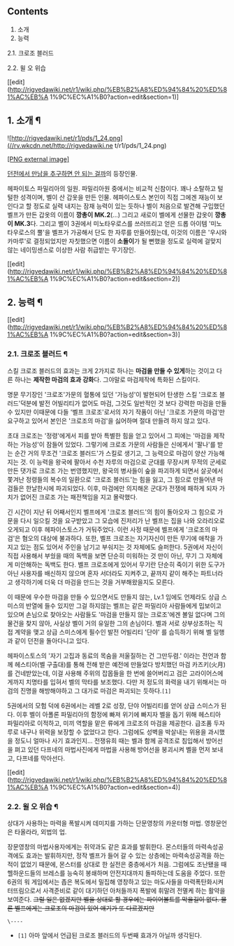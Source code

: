 ## Contents

    

1. 소개 
2. 능력 
    

2.1. 크로조 블러드

2.2. 윌 오 위습

[[edit](http://rigvedawiki.net/r1/wiki.php/%EB%B2%A8%ED%94%84%20%ED%81%AC%EB%A
1%9C%EC%A1%B0?action=edit&section=1)]

## 1. 소개 ¶

![http://rigvedawiki.net/r1/pds/1_24.png](//rv.wkcdn.net/http://rigvedawiki.ne
t/r1/pds/1_24.png)

[[PNG external image]](http://rigvedawiki.net/r1/pds/1_24.png)

  
[던전에서 만남을 추구하면 안 되는 걸까](%EB%8D%98%EC%A0%84%EC%97%90%EC%84%9C%20%EB%A7%8C%EB%82%A8%EC%9D%84%20%EC%B6%94%EA%B5%AC%ED%95%98%EB%A9%B4%20%EC%95%88%20%EB%90%98%EB%8A%94%20%EA%B1%B8%EA%B9%8C.md)의 등장인물.

  

헤파이토스 파밀리아의 일원. 파밀리아원 중에서는 비교적 신참이다. 꽤나 소탈하고 털털한 성격이며, 벨이 산 갑옷을 만든 인물. 헤파이스토스
본인이 직접 그에겐 재능이 보인다고 할 정도로 실력 내지는 잠재 능력이 있는 듯하나 벨이 처음으로 발견해 구입했던 벨프가 만든 갑옷의 이름이
**깡총이 MK.2**(...) 그리고 새로이 벨에게 선물한 갑옷이 **깡총이 MK.3**다. 그리고 벨이 3권에서 미노타우로스를 쓰러뜨리고
얻은 드롭 아이템 '미노타우로스의 뿔'을 벨프가 가공해서 단도 한 자루를 만들어줬는데, 이것의 이름은 '우시와카마루'로 결정되었지만
자칫했으면 이름이 **소돌이**가 될 뻔했을 정도로 실력에 걸맞지 않는 네이밍센스로 이상한 사람 취급받는 무기장인.

[[edit](http://rigvedawiki.net/r1/wiki.php/%EB%B2%A8%ED%94%84%20%ED%81%AC%EB%A
1%9C%EC%A1%B0?action=edit&section=2)]

## 2. 능력 ¶

[[edit](http://rigvedawiki.net/r1/wiki.php/%EB%B2%A8%ED%94%84%20%ED%81%AC%EB%A
1%9C%EC%A1%B0?action=edit&section=3)]

### 2.1. 크로조 블러드 ¶

스킬 크로조 블러드의 효과는 크게 2가지로 하나는 **마검을 만들 수 있게**하는 것이고 다른 하나는 **제작한 마검의 효과 강화**다.
그야말로 마검제작에 특화된 스킬이다.

  

명문 무기장인 '크로조'가문의 혈통에 있던 '가능성'이 발현되어 탄생한 스킬 '크로조 블러드'덕분에 발전 어빌리티가 없어도 마검, 그것도
일반적인 것 보다 강력한 마검을 만들 수 있지만 이때문에 다들 '벨프 크로조'로서의 자기 작품이 아닌 '크로조 가문의 마검'만 요구하고
있어서 본인은 '크로조의 마검'을 싫어하며 절대 만들려 하지 않고 있다.

  

초대 크로조는 '정령'에게서 피를 받아 특별한 힘을 얻고 있어서 그 피에는 '마검을 제작하는 가능성'이 잠들어 있었다. 그렇기에 크로조
가문의 사람들은 신에게서 '팔나'를 받는 순간 거의 무조건 '크로조 블러드'가 스킬로 생기고, 그 능력으로 마검이 양산 가능해지는 것. 이
능력을 왕국에 팔아서 수천 자루의 마검으로 군대를 무장시켜 무적의 군세로 만든 댓가로 크로조 가는 번영했지만, 왕국의 병사들이 숲을 파괴하게
되면서 살곳에서 쫓겨난 정령들의 복수의 일환으로 '크로조 블러드'는 힘을 잃고, 그 힘으로 만들어낸 마검들은 한날한시에 파괴되었다. 이후,
마검에만 의지해온 군대가 전쟁에 패하게 되자 가치가 없어진 크로조 가는 패전책임을 지고 몰락했다.

  

긴 시간이 지난 뒤 어째서인지 벨프에게 '크로조 블러드'의 힘이 돌아오자 그 힘으로 가문을 다시 일으킬 것을 요구받았고 그 모습에 진저리가
난 벨프는 집을 나와 오라리오로 오게되고 이후 헤파이스토스가 거둬주었다. 이런 사정 때문에 벨프에게 '크로조의 마검'은 혐오의 대상에
불과하다. 또한, 벨프 크로조는 자기자신이 만든 무기에 애착을 가지고 있는 점도 있어서 주인을 남기고 부숴지는 것 자체에도 슬퍼한다.
5권에서 자신이 직접 사용해서 부쉈을 때의 독백을 보면 단순히 미워하는 것 만이 아닌, 무기 그 자체에게 미안해하는 독백도 한다. 벨프
크로조에게 있어서 무기란 단순히 죽이기 위한 도구가 아닌 사용자를 배신하지 않으며 혼자 서더라도 지켜주고, 끝까지 같이 해주는 파트너라고
생각하기에 더욱 더 마검을 만드는 것을 거부해왔을지도 모른다.

  

이 때문에 우수한 마검을 만들 수 있으면서도 만들지 않는, Lv.1 임에도 언제라도 상급 스미스의 반열에 들수 있지만 그걸 하지않는 벨프는
같은 파밀리아 사람들에게 밉보이고 있으며 손님으로 찾아오는 사람들도 '마검을 만들지 않는 크로조'에겐 볼일 없다며 그의 물건을 찾지 않아,
사실상 벨이 거의 유일한 그의 손님이다. 벨과 서로 상부상조하는 직접 계약을 맺고 상급 스미스에게 필수인 발전 어빌리티 '단야' 를 습득하기
위해 벨 일행과 같이 던전을 돌아다니고 있다.

  

헤파이스토스의 '자기 고집과 동료의 목숨을 저울질하는 건 그만두렴.' 이라는 전언과 함께 헤스티아(벨 구출대)를 통해 전해 받은 예전에
만들었다 방치했던 마검 카즈키(火月)를 건네받았는데, 이걸 사용해 주위의 잡몹들을 한 번에 쓸어버리고 검은 고라이어스에게까지 치명타를 입혀서
벨의 막타를 보조했다. 다만 저 정도의 화력을 내기 위해서는 마검의 진명을 해방해야하고 그 대가로 마검은 파괴되는 듯하다.`[1]`

  

5권에서의 모험 덕에 6권에서는 레벨 2로 성장, 단야 어빌리티를 얻어 상급 스미스가 된다. 이후 벨이 아폴론 파밀리아의 함정에 빠져 위기에
빠지자 벨을 돕기 위해 헤스티아 파밀리아로 이적하고, 미끼 역할을 맡은 류에게 크로조의 마검을 제공한다. 급조품 두자루로 내구나 위력을
보장할 수 없었다고 한다. 그럼에도 성벽을 박살내는 위용을 과시했을 정도니 얼마나 사기 효과인지... 전쟁유희 때는 벨과 함께 공격조로
침입해서 방어선을 펴고 있던 다프네의 마법사진에게 마법을 사용해 방어선을 붕괴시켜 벨을 먼저 보내고, 다프네를 막아선다.

  

[[edit](http://rigvedawiki.net/r1/wiki.php/%EB%B2%A8%ED%94%84%20%ED%81%AC%EB%A
1%9C%EC%A1%B0?action=edit&section=4)]

### 2.2. 윌 오 위습 ¶

상대가 사용하는 마력을 폭발시켜 데미지를 가하는 단문영창의 카운터형 마법. 영창문언은 타올라라, 외법의 업.

  

장문영창의 마법사용자에게는 쥐약과도 같은 효과를 발휘한다. 몬스터들의 마력속성공격에도 효과는 발휘하지만, 정작 벨프가 들어 갈 수 있는
상층에는 마력속성공격을 하는 적이 없었기 때문에, 몬스터를 상대로 한 실전은 중층에서가 처음. 그럼에도 조난됐을 때 헬하운드들의 브레스를
능숙히 봉쇄하며 안전지대까지 돌파하는데 도움을 주었다. 또한 6권의 워 게임에서는 좁은 복도에서 밀집해 영창하고 있는 마도사들을
마력폭탄화시켜 터뜨림으로서 사격준비로 같이 대기하던 아처들까지 폭발에 휘말려 전멸케 하는 활약을 보여준다. <del>그럴 일은 없겠지만 벨을
상대로 할 경우에는 파이어볼트를 막을길이 없다. 물론 벨프에게는 크로조의 마검이 있어 얘기가 또 다르겠지만</del>

`\----`

  * `[1]` 아마 앞에서 언급된 크로조 블러드의 두번째 효과가 아닐까 생각된다.

